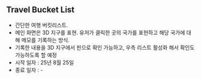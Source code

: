 ## Travel Bucket List

- 간단한 여행 버킷리스트.
- 메인 화면은 3D 지구를 표현. 유저가 클릭한 곳의 국가를 표현하고 해당 국가에 대해 메모를 기록하는 방식.
- 기록한 내용을 3D 지구에서 핀으로 확인 가능하고, 우측 리스트 활성화 해서 확인도 가능하도록 할 예정
- 시작 일자 : 25년 8월 25일
- 종료 일자 : -
